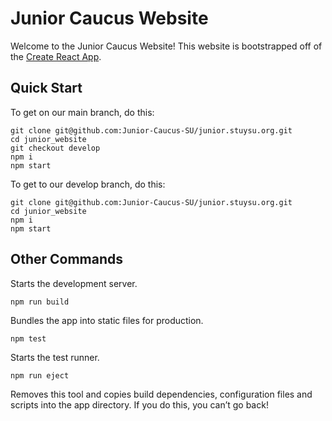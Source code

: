 # Junior Caucus Website

Welcome to the Junior Caucus Website! This website is bootstrapped off of the [Create React App](https://create-react-app.dev/).

## Quick Start

To get on our main branch, do this:

```shell
git clone git@github.com:Junior-Caucus-SU/junior.stuysu.org.git
cd junior_website
git checkout develop
npm i
npm start
```

To get to our develop branch, do this:

```shell
git clone git@github.com:Junior-Caucus-SU/junior.stuysu.org.git
cd junior_website
npm i
npm start
```

## Other Commands

Starts the development server.

```shell
npm run build
```

Bundles the app into static files for production.

```shell
npm test
```

Starts the test runner.

```shell
npm run eject
```

Removes this tool and copies build dependencies, configuration files
and scripts into the app directory. If you do this, you can’t go back!
